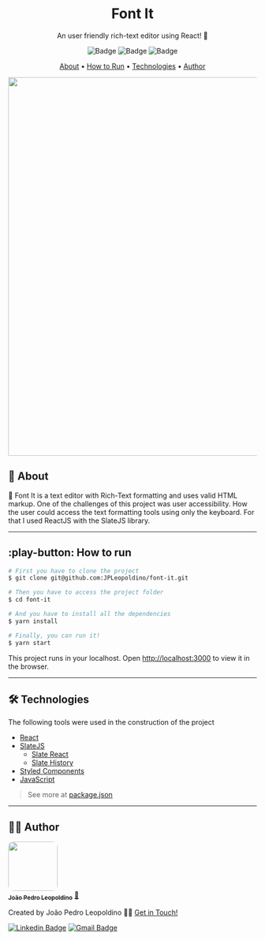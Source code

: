 <h1 align="center">Font It</h1>

<p align="center">An user friendly rich-text editor using React! 📝</p>

<div align="center">

![Badge](https://img.shields.io/github/package-json/v/JPLeopoldino/font-it?color=%23339933&style=flat-square) ![Badge](https://img.shields.io/github/package-json/dependency-version/JPLeopoldino/font-it/react?color=%2361DAFB&style=flat-square) ![Badge](https://img.shields.io/github/package-json/dependency-version/JPLeopoldino/font-it/slate?color=%23888&style=flat-square)

</div>

<p align="center">
 <a href="#about">About</a> •
 <a href="#-play-button-how-to-run">How to Run</a> • 
 <a href="#technologies">Technologies</a> • 
 <a href="#author">Author</a>
</p>

<div align="center">
    <img src="assets/gif.gif" style="width: 80vw; height: auto;"/>
</div>

## 💬 **About**
📝 Font It is a text editor with Rich-Text formatting and uses valid HTML markup.
One of the challenges of this project was user accessibility. How the user could access the text formatting tools using only the keyboard. For that I used ReactJS with the SlateJS library.

---
## :play-button: **How to run**
```bash
# First you have to clone the project
$ git clone git@github.com:JPLeopoldino/font-it.git

# Then you have to access the project folder
$ cd font-it

# And you have to install all the dependencies
$ yarn install

# Finally, you can run it!
$ yarn start

```
This project runs in your localhost.
Open [http://localhost:3000](http://localhost:3000) to view it in the browser.

---
## 🛠 **Technologies**

The following tools were used in the construction of the project

- [React](https://pt-br.reactjs.org/)
- [SlateJS](https://www.slatejs.org/)
    - [Slate React](https://docs.slatejs.org/libraries/slate-react)
    - [Slate History](https://docs.slatejs.org/libraries/slate-history)
- [Styled Components](https://styled-components.com/)
- [JavaScript](https://www.javascript.com/)

> See more at [package.json](https://github.com/JPLeopoldino/font-it/blob/master/package.json)

---
## 🧔🏻 **Author**

<a href="https://github.com/JPLeopoldino">
 <img style="border-radius: 10px;" src="https://avatars.githubusercontent.com/u/57245390?v=4" width="100px;" alt=""/>
 <br />
 <sub><b>João Pedro Leopoldino</b></sub></a> <a href="https://github.com/JPLeopoldino" title="GitHub">🌌</a>


Created by João Pedro Leopoldino 👋🏻 [Get in Touch!](https://www.linkedin.com/in/jpleopoldino/?locale=en_US)

[![Linkedin Badge](https://img.shields.io/badge/-João%20Pedro-blue?style=flat-square&logo=Linkedin&logoColor=white&link=https://www.linkedin.com/in/jpleopoldino/)](https://www.linkedin.com/in/jpleopoldino/) [![Gmail Badge](https://img.shields.io/badge/-leopoldino26@gmail.com-c14438?style=flat-square&logo=Gmail&logoColor=white&link=mailto:leopoldino26@gmail.com)](mailto:leopoldino26@gmail.com)
